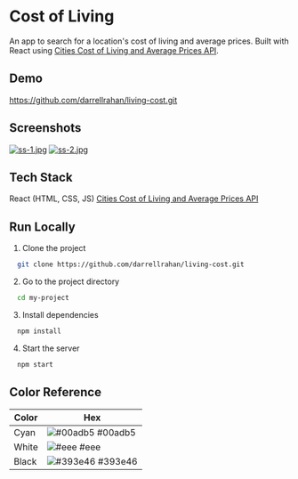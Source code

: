 # Cost of Living

An app to search for a location's cost of living and average prices. Built with React using [Cities Cost of Living and Average Prices API](https://rapidapi.com/zyla-labs-zyla-labs-default/api/cities-cost-of-living-and-average-prices-api).

## Demo

https://github.com/darrellrahan/living-cost.git

## Screenshots

[![ss-1.jpg](https://i.postimg.cc/7YT479CX/ss-1.jpg)](https://postimg.cc/tYy8GhNV)
[![ss-2.jpg](https://i.postimg.cc/DyVvxR3R/ss-2.jpg)](https://postimg.cc/s1cCX6XJ)

## Tech Stack

React (HTML, CSS, JS)
[Cities Cost of Living and Average Prices API](https://rapidapi.com/zyla-labs-zyla-labs-default/api/cities-cost-of-living-and-average-prices-api)

## Run Locally

1. Clone the project

```bash
  git clone https://github.com/darrellrahan/living-cost.git
```

2. Go to the project directory

```bash
  cd my-project
```

3. Install dependencies

```bash
  npm install
```

4. Start the server

```bash
  npm start
```

## Color Reference

| Color | Hex                                                              |
| ----- | ---------------------------------------------------------------- |
| Cyan  | ![#00adb5](https://via.placeholder.com/10/00adb5?text=+) #00adb5 |
| White | ![#eee](https://via.placeholder.com/10/eeeeee?text=+) #eee       |
| Black | ![#393e46](https://via.placeholder.com/10/393e46?text=+) #393e46 |
